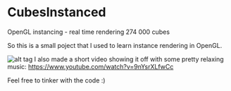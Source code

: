# CubesInstanced
OpenGL instancing - real time rendering 274 000 cubes

So this is a small poject that I used to learn instance rendering in OpenGL.

![alt tag](http://i.imgur.com/PQ7d0C2.png)
I also made a short video showing it off with some pretty relaxing music: https://www.youtube.com/watch?v=9nYsrXLfwCc

Feel free to tinker with the code :)
